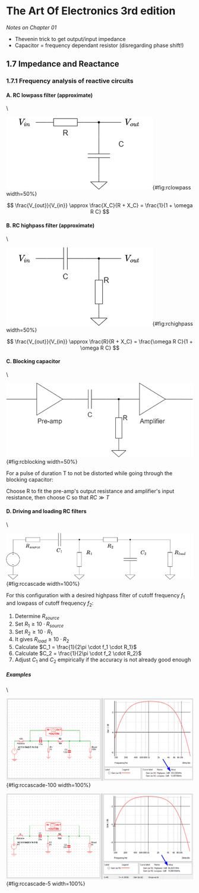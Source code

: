# The Art Of Electronics 3rd edition
*Notes on Chapter 01*

* Thevenin trick to get output/input impedance
* Capacitor = frequency dependant resistor (disregarding phase shift!)

## 1.7 Impedance and Reactance
### 1.7.1 Frequency analysis of reactive circuits

#### A. RC lowpass filter (approximate)
\ 

![RC passive lowpass filter](figure_1.90.png){#fig:rclowpass width=50%}

$$
\frac{V_{out}}{V_{in}} \approx \frac{X_C}{R + X_C} = \frac{1}{1 + \omega R C}
$$

#### B. RC highpass filter (approximate)
\ 

![RC passive highpass filter](figure_1.92.png){#fig:rchighpass width=50%}

$$
\frac{V_{out}}{V_{in}} \approx \frac{R}{R + X_C} = \frac{\omega R C}{1 + \omega R C}
$$

#### C. Blocking capacitor
\ 

![Blocking capacitor](figure_1.93.png){#fig:rcblocking width=50%}

For a pulse of duration T to not be distorted while going through the blocking
capacitor:

Choose R to fit the pre-amp's output resistance and amplifier's input
resistance, then choose C so that $RC \gg T$

#### D. Driving and loading RC filters
\ 

![Cascading RC filters](exercise_1.24.png){#fig:rccascade width=100%}

For this configuration with a desired highpass filter of cutoff frequency $f_1$
and lowpass of cutoff frequency $f_2$:

1. Determine $R_{source}$
1. Set $R_1 \ge 10 \cdot R_{source}$
1. Set $R_2 \ge 10 \cdot R_1$
1. It gives $R_{load} \ge 10 \cdot R_2$
1. Calculate $C_1 = \frac{1}{2\pi \cdot f_1 \cdot R_1}$
1. Calculate $C_2 = \frac{1}{2\pi \cdot f_2 \cdot R_2}$
1. Adjust $C_1$ and $C_2$ empirically if the accuracy is not already good enough

##### Examples
\ 

![Cascading RC filters with $100 \Omega$ source](exercise_1.24-100R-source.png){#fig:rccascade-100 width=100%}

![Cascading RC filters with $5 \Omega$ source](exercise_1.24-5R-source.png){#fig:rccascade-5 width=100%}